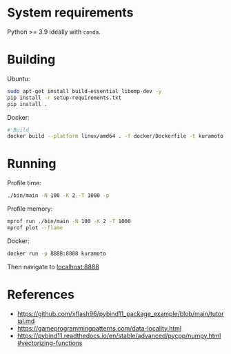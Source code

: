 # System requirements

Python >= 3.9 ideally with `conda`.

# Building

Ubuntu:
```bash
sudo apt-get install build-essential libomp-dev -y
pip install -r setup-requirements.txt
pip install .
```

Docker:
```bash
# Build
docker build --platform linux/amd64 . -f docker/Dockerfile -t kuramoto
```

# Running

Profile time:
```bash
./bin/main -N 100 -K 2 -T 1000 -p
```

Profile memory:
```bash
mprof run ./bin/main -N 100 -K 2 -T 1000
mprof plot --flame
```

Docker:
```bash
docker run -p 8888:8888 kuramoto 
```

Then navigate to [localhost:8888](localhost:8888)

# References

* https://github.com/xflash96/pybind11_package_example/blob/main/tutorial.md
* https://gameprogrammingpatterns.com/data-locality.html
* https://pybind11.readthedocs.io/en/stable/advanced/pycpp/numpy.html#vectorizing-functions